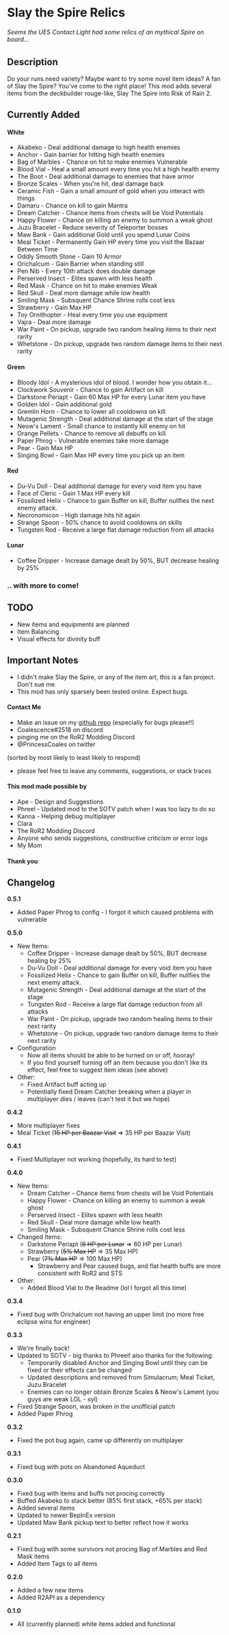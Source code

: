 # Slay the Spire Relics
###### Seems the UES Contact Light had some relics of an mythical Spire on board...
## Description

Do your runs need variety? Maybe want to try some novel item ideas? A fan of Slay the Spire? You've come to the right place! This mod adds several items from the deckbuilder rouge-like, Slay The Spire into Risk of Rain 2.

## Currently Added
#### White
* Akabeko - Deal additional damage to high health enemies
* Anchor - Gain barrier for hitting high health enemies
* Bag of Marbles - Chance on hit to make enemies Vulnerable
* Blood Vial - Heal a small amount every time you hit a high health enemy
* The Boot - Deal additional damage to enemies that have armor
* Bronze Scales - When you're hit, deal damage back
* Ceramic Fish - Gain a small amount of gold when you interact with things
* Damaru - Chance on kill to gain Mantra
* Dream Catcher - Chance items from chests will be Void Potentials
* Happy Flower -  Chance on killing an enemy to summon a weak ghost
* Juzu Bracelet - Reduce severity of Teleporter bosses
* Maw Bank - Gain additional Gold until you spend Lunar Coins
* Meal Ticket - Permanently Gain HP every time you visit the Bazaar Between Time
* Oddly Smooth Stone - Gain 10 Armor
* Orichalcum - Gain Barrier when standing still
* Pen Nib - Every 10th attack does double damage
* Perserved Insect - Elites spawn with less health
* Red Mask - Chance on hit to make enemies Weak
* Red Skull - Deal more damage while low health
* Smiling Mask - Subsquent Chance Shrine rolls cost less
* Strawberry - Gain Max HP
* Toy Ornithopter - Heal every time you use equipment
* Vajra - Deal more damage
* War Paint - On pickup, upgrade two random healing items to their next rarity
* Whetstone - On pickup, upgrade two random damage items to their next rarity

#### Green
* Bloody Idol - A mysterious idol of blood. I wonder how you obtain it...
* Clockwork Souvenir - Chance to gain Artifact on kill
* Darkstone Periapt - Gain 60 Max HP for every Lunar item you have
* Golden Idol - Gain additional gold
* Gremlin Horn - Chance to lower all cooldowns on kill
* Mutagenic Strength -  Deal additional damage at the start of the stage
* Neow's Lament - Small chance to instantly kill enemy on hit
* Orange Pellets - Chance to remove all debuffs on kill
* Paper Phrog - Vulnerable enemies take more damage
* Pear - Gain Max HP
* Singing Bowl - Gain Max HP every time you pick up an item

#### Red
* Du-Vu Doll - Deal additional damage for every void item you have
* Face of Cleric - Gain 1 Max HP every kill
* Fossilized Helix - Chance to gain Buffer on kill, Buffer nullfies the next enemy attack.
* Necronomicon - High damage hits hit again
* Strange Spoon - 50% chance to avoid cooldowns on skills
* Tungsten Rod - Receive a large flat damage reduction from all attacks

#### Lunar
* Coffee Dripper - Increase damage dealt by 50%, BUT decrease healing by 25%

### .. with more to come!

## TODO
* New items and equipments are planned
* Item Balancing
* Visual effects for divinity buff

## Important Notes
* I didn't make Slay the Spire, or any of the item art, this is a fan project. Don't sue me.
* This mod has only sparsely been tested online. Expect bugs.

#### Contact Me
* Make an issue on my [github repo](https://github.com/SylmarDev/SpireItems) (especially for bugs please!!)
* Coalescence#2518 on discord
* pinging me on the RoR2 Modding Discord
* @PrincessCoales on twitter

(sorted by most likely to least likely to respond)
* please feel free to leave any comments, suggestions, or stack traces
	

#### This mod made possible by
* Ape - Design and Suggestions
* Phreel - Updated mod to the SOTV patch when I was too lazy to do so
* Kanna - Helping debug multiplayer
* Clara
* The RoR2 Modding Discord
* Anyone who sends suggestions, constructive criticism or error logs
* My Mom
#### Thank you

## Changelog

**0.5.1**
* Added Paper Phrog to config - I forgot it which caused problems with vulnerable

**0.5.0**
* New Items:
	* Coffee Dripper - Increase damage dealt by 50%, BUT decrease healing by 25%
	* Du-Vu Doll - Deal additional damage for every void item you have
	* Fossilized Helix - Chance to gain Buffer on kill, Buffer nullfies the next enemy attack.
	* Mutagenic Strength -  Deal additional damage at the start of the stage
	* Tungsten Rod - Receive a large flat damage reduction from all attacks
	* War Paint - On pickup, upgrade two random healing items to their next rarity
	* Whetstone - On pickup, upgrade two random damage items to their next rarity
* Configuration
	* Now all items should be able to be turned on or off, hooray!
	* If you find yourself turning off an item because you don't like its effect, feel free to suggest item ideas (see above)
* Other:
	* Fixed Artifact buff acting up
	* Potentially fixed Dream Catcher breaking when a player in multiplayer dies / leaves (can't test it but we hope)

**0.4.2**
* More multiplayer fixes
* Meal Ticket (~~15 HP per Baazar Visit~~ => 35 HP per Baazar Visit)

**0.4.1**
* Fixed Multiplayer not working (hopefully, its hard to test)

**0.4.0**
* New Items:
	* Dream Catcher - Chance items from chests will be Void Potentials
	* Happy Flower -  Chance on killing an enemy to summon a weak ghost
	* Perserved Insect - Elites spawn with less health
	* Red Skull - Deal more damage while low health
	* Smiling Mask - Subsquent Chance Shrine rolls cost less
* Changed Items:
	* Darkstone Periapt (~~6 HP per Lunar~~ => 60 HP per Lunar)
	* Strawberry (~~5% Max HP~~ => 35 Max HP)
	* Pear (~~7% Max HP~~ => 100 Max HP)
		* Strawberry and Pear caused bugs, and flat health buffs are more consistent with RoR2 and STS
* Other:
	* Added Blood Vial to the Readme (lol I forgot all this time)

**0.3.4**

* Fixed bug with Orichalcum not having an upper limit (no more free eclipse wins for engineer)

**0.3.3**

* We're finally back!
* Updated to SOTV - big thanks to Phreel! also thanks for the following:
	* Temporarily disabled Anchor and Singing Bowl until they can be fixed or their effects can be changed
	* Updated descriptions and removed from Simulacrum; Meal Ticket, Juzu Bracelet
	* Enemies can no longer obtain Bronze Scales & Neow's Lament (you guys are weak LOL - syl)
* Fixed Strange Spoon, was broken in the unofficial patch
* Added Paper Phrog

**0.3.2**

* Fixed the pot bug again, came up differently on multiplayer

**0.3.1**

* Fixed bug with pots on Abandoned Aqueduct

**0.3.0**

* Fixed bug with items and buffs not procing correctly
* Buffed Akabeko to stack better (85% first stack, +65% per stack)
* Added several items
* Updated to newer BepInEx version
* Updated Maw Bank pickup text to better reflect how it works

**0.2.1**

* Fixed bug with some survivors not procing Bag of Marbles and Red Mask items
* Added Item Tags to all items

**0.2.0**

* Added a few new items
* Added R2API as a dependency

**0.1.0**

* All (currently planned) white items added and functional
